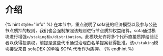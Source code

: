# 介绍

{% hint style="info" %}
在本节中，重点说明了sofa链的经济模型以及参与公链节点质押的规则，我们也会强制按照该规则进行节点质押权益结算。sofa通过模块进行增强`x/staking和x/distribution`。此模块允许将多个代币直接质押给验证者以获得投票权，前提是这些代币通过治理白名单提案获得批准。该`x/staking`模块接受来自 sofaDEX 的单独 SOFA 代币作为质押。
{% endhint %}
